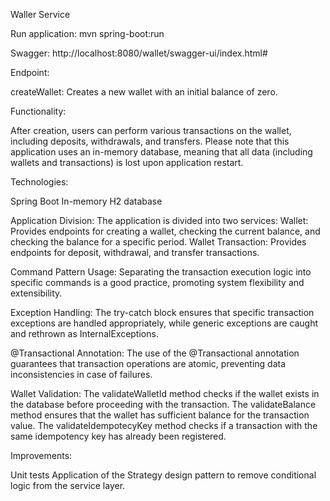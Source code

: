 Waller Service

Run application: mvn spring-boot:run

Swagger: http://localhost:8080/wallet/swagger-ui/index.html#

Endpoint:

createWallet: Creates a new wallet with an initial balance of zero.

Functionality:

After creation, users can perform various transactions on the wallet, including deposits, withdrawals, and transfers.
Please note that this application uses an in-memory database, meaning that all data (including wallets and transactions) is lost upon application restart.

Technologies:

Spring Boot
In-memory H2 database

Application Division:
The application is divided into two services:
Wallet: Provides endpoints for creating a wallet, checking the current balance, and checking the balance for a specific period.
Wallet Transaction: Provides endpoints for deposit, withdrawal, and transfer transactions.

Command Pattern Usage:
Separating the transaction execution logic into specific commands is a good practice, promoting system flexibility and extensibility.

Exception Handling:
The try-catch block ensures that specific transaction exceptions are handled appropriately, while generic exceptions are caught and rethrown as InternalExceptions.

@Transactional Annotation:
The use of the @Transactional annotation guarantees that transaction operations are atomic, preventing data inconsistencies in case of failures.

Wallet Validation:
The validateWalletId method checks if the wallet exists in the database before proceeding with the transaction.
The validateBalance method ensures that the wallet has sufficient balance for the transaction value.
The validateIdempotecyKey method checks if a transaction with the same idempotency key has already been registered.

Improvements:

Unit tests
Application of the Strategy design pattern to remove conditional logic from the service layer.

